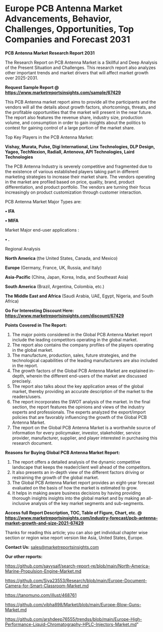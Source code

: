 # Europe PCB Antenna Market Advancements, Behavior, Challenges, Opportunities, Top Companies and Forecast 2031

<strong>PCB Antenna Market Research Report 2031</strong>

The Research Report on PCB Antenna Market is a Skillful and Deep Analysis of the Present Situation and Challenges. This research report also analyzes other important trends and market drivers that will affect market growth over 2025-2031.

<strong>Request Sample Report @ <a href=https://www.marketreportsinsights.com/sample/67429>https://www.marketreportsinsights.com/sample/67429</a></strong>

This PCB Antenna market report aims to provide all the participants and the vendors will all the details about growth factors, shortcomings, threats, and the profitable opportunities that the market will present in the near future. The report also features the revenue share, industry size, production volume, and consumption in order to gain insights about the politics to contest for gaining control of a large portion of the market share.

Top Key Players in the PCB Antenna Market:

<strong>Vishay, Murata, Pulse, Digi International, Linx Technologies, DLP Design, Yageo, TechNexion, Radiall, Antenova, API Technologies, Laird Technologies</strong>

The PCB Antenna Industry is severely competitive and fragmented due to the existence of various established players taking part in different marketing strategies to increase their market share. The vendors operating in the market are profiled based on price, quality, brand, product differentiation, and product portfolio. The vendors are turning their focus increasingly on product customization through customer interaction.

PCB Antenna Market Major Types are:

<strong>• IFA

• MIFA</strong>

Market Major end-user applications :

<strong>• .</strong>

Regional Analysis

</u><strong><b>North America</b></strong> (the United States, Canada, and Mexico)

<strong><b>Europe </b></strong>(Germany, France, UK, Russia, and Italy)

<strong><b>Asia-Pacific</b></strong> (China, Japan, Korea, India, and Southeast Asia)

<strong><b>South America</b></strong> (Brazil, Argentina, Colombia, etc.)

<strong><b>The Middle East and Africa</b></strong> (Saudi Arabia, UAE, Egypt, Nigeria, and South Africa)

<strong>Go For Interesting Discount Here: <a href=https://www.marketreportsinsights.com/discount/67429>https://www.marketreportsinsights.com/discount/67429</a></strong>

<strong>Points Covered in The Report:</strong>
<ol>
  <li>The major points considered in the Global PCB Antenna Market report include the leading competitors operating in the global market.</li>
  <li>The report also contains the company profiles of the players operating in the global market.</li>
  <li>The manufacture, production, sales, future strategies, and the technological capabilities of the leading manufacturers are also included in the report.</li>
  <li>The growth factors of the Global PCB Antenna Market are explained in-depth, wherein the different end-users of the market are discussed precisely.</li>
  <li>The report also talks about the key application areas of the global market, thereby providing an accurate description of the market to the readers/users.</li>
  <li>The report incorporates the SWOT analysis of the market. In the final section, the report features the opinions and views of the industry experts and professionals. The experts analyzed the export/import policies that are favorably influencing the growth of the Global PCB Antenna Market.</li>
  <li>The report on the Global PCB Antenna Market is a worthwhile source of information for every policymaker, investor, stakeholder, service provider, manufacturer, supplier, and player interested in purchasing this research document.</li>
</ol>
<strong>Reasons for Buying Global PCB Antenna Market Report:</strong>

<ol>
  <li>The report offers a detailed analysis of the dynamic competitive landscape that keeps the reader/client well ahead of the competitors.</li>
  <li>It also presents an in-depth view of the different factors driving or restraining the growth of the global market.</li>
  <li>The Global PCB Antenna Market report provides an eight-year forecast evaluated on the basis of how the market is estimated to grow.</li>
  <li>It helps in making aware business decisions by having providing thorough insights insights into the global market and by making an all-inclusive analysis of the key market segments and sub-segments.</li>
</ol>
<strong>Access full Report Description, TOC, Table of Figure, Chart, etc. @ <a href=https://www.marketreportsinsights.com/industry-forecast/pcb-antenna-market-growth-and-size-2021-67429>https://www.marketreportsinsights.com/industry-forecast/pcb-antenna-market-growth-and-size-2021-67429</a></strong>


Thanks for reading this article; you can also get individual chapter wise section or region wise report version like Asia, United States, Europe.

<strong>Contact Us:</strong>
sales@marketreportsinsights.com

<strong>Our other reports:</strong>

<a href=https://github.com/sayysaif/search-report-re/blob/main/North-America-Marine-Propulsion-Engine-Market.md>https://github.com/sayysaif/search-report-re/blob/main/North-America-Marine-Propulsion-Engine-Market.md</a>

<a href=https://github.com/Siya23553/Research/blob/main/Europe-Document-Camera-for-Smart-Classroom-Market.md>https://github.com/Siya23553/Research/blob/main/Europe-Document-Camera-for-Smart-Classroom-Market.md</a>

<a href=https://tanomuno.com/illust/468761>https://tanomuno.com/illust/468761</a>

<a href=https://github.com/vibha898/Market/blob/main/Europe-Blow-Guns-Market.md>https://github.com/vibha898/Market/blob/main/Europe-Blow-Guns-Market.md</a>

<a href=https://github.com/arshdeep76555/trendss/blob/main/Europe-High-Performance-Liquid-Chromatography-HPLC-Injectors-Market.md>https://github.com/arshdeep76555/trendss/blob/main/Europe-High-Performance-Liquid-Chromatography-HPLC-Injectors-Market.md</a>"
